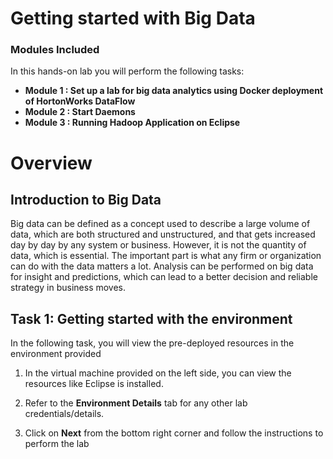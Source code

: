 # Getting started with Big Data

### Modules Included

In this hands-on lab you will perform the following tasks:

- **Module 1 : Set up a lab for big data analytics using Docker deployment of HortonWorks DataFlow**
- **Module 2 : Start Daemons**
- **Module 3 : Running Hadoop Application on Eclipse**

# Overview

## Introduction to Big Data

Big data can be defined as a concept used to describe a large volume of data, which are both structured and unstructured, and that gets increased day by day by any system or business. However, it is not the quantity of data, which is essential. The important part is what any firm or organization can do with the data matters a lot. Analysis can be performed on big data for insight and predictions, which can lead to a better decision and reliable strategy in business moves.

## Task 1: Getting started with the environment

In the following task, you will view the pre-deployed resources in the environment provided

1. In the virtual machine provided on the left side, you can view the resources like Eclipse is installed.

1. Refer to the **Environment Details** tab for any other lab credentials/details.

1. Click on **Next** from the bottom right corner and follow the instructions to perform the lab 
